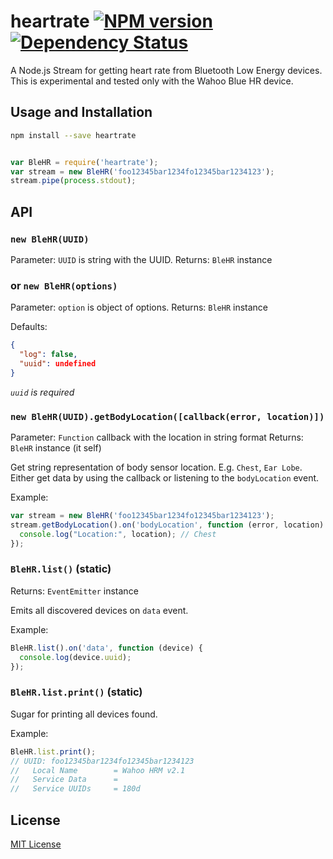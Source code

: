 # heartrate [![NPM version][npm-image]][npm-url] [![Dependency Status][depstat-image]][depstat-url]

A Node.js Stream for getting heart rate from Bluetooth Low Energy devices.
This is experimental and tested only with the Wahoo Blue HR device.


## Usage and Installation

```sh
npm install --save heartrate
```

```javascript

var BleHR = require('heartrate');
var stream = new BleHR('foo12345bar1234fo12345bar1234123');
stream.pipe(process.stdout);

```

## API

### `new BleHR(UUID)`
Parameter: `UUID` is string with the UUID.
Returns: `BleHR` instance


### or `new BleHR(options)`
Parameter: `option` is object of options.
Returns: `BleHR` instance


Defaults:
```json
{
  "log": false,
  "uuid": undefined
}
```
*`uuid` is required*

### `new BleHR(UUID).getBodyLocation([callback(error, location)])`
Parameter: `Function` callback with the location in string format
Returns: `BleHR` instance (it self)

Get string representation of body sensor location. E.g. `Chest`, `Ear Lobe`.
Either get data by using the callback or listening to the `bodyLocation` event.

Example:
```javascript
var stream = new BleHR('foo12345bar1234fo12345bar1234123');
stream.getBodyLocation().on('bodyLocation', function (error, location) {
  console.log("Location:", location); // Chest
});

```

### `BleHR.list()` (static)
Returns: `EventEmitter` instance

Emits all discovered devices on `data` event.

Example:
```javascript
BleHR.list().on('data', function (device) {
  console.log(device.uuid);
});
```

### `BleHR.list.print()` (static)

Sugar for printing all devices found.

Example:
```javascript
BleHR.list.print();
// UUID: foo12345bar1234fo12345bar1234123
//   Local Name        = Wahoo HRM v2.1
//   Service Data      =
//   Service UUIDs     = 180d
```

## License

[MIT License](http://en.wikipedia.org/wiki/MIT_License)

[npm-url]: https://npmjs.org/package/heartrate
[npm-image]: https://badge.fury.io/js/heartrate.png

[depstat-url]: https://david-dm.org/mikaelbr/node-heartrate
[depstat-image]: https://david-dm.org/mikaelbr/node-heartrate.png
